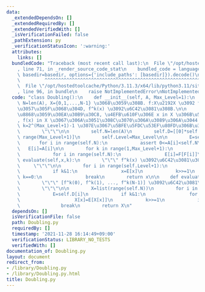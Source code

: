 ```yaml
---
data:
  _extendedDependsOn: []
  _extendedRequiredBy: []
  _extendedVerifiedWith: []
  _isVerificationFailed: false
  _pathExtension: py
  _verificationStatusIcon: ':warning:'
  attributes:
    links: []
  bundledCode: "Traceback (most recent call last):\n  File \"/opt/hostedtoolcache/Python/3.11.3/x64/lib/python3.11/site-packages/onlinejudge_verify/documentation/build.py\"\
    , line 71, in _render_source_code_stat\n    bundled_code = language.bundle(stat.path,\
    \ basedir=basedir, options={'include_paths': [basedir]}).decode()\n          \
    \         ^^^^^^^^^^^^^^^^^^^^^^^^^^^^^^^^^^^^^^^^^^^^^^^^^^^^^^^^^^^^^^^^^^^^^^^^^^^^^^^^^\n\
    \  File \"/opt/hostedtoolcache/Python/3.11.3/x64/lib/python3.11/site-packages/onlinejudge_verify/languages/python.py\"\
    , line 96, in bundle\n    raise NotImplementedError\nNotImplementedError\n"
  code: "class Doubling():\n    def __init__(self, A, Max_Level=1):\n        \"\"\"\
    \ N=len(A), X={0,1,...,N-1} \u3068\u3059\u308B. f:X\u2192X \u3092 f(x):=A[x] \u3068\
    \u3057\u305F\u3068\u304D, f^k(x) \u3092\u6C42\u3081\u308B.\n\n        A: f \u3092\
    \u8868\u3059\u30EA\u30B9\u30C8, \u4EFB\u610F\u306E x in X \u306B\u5BFE\u3057\u3066\
    , f(x) in X \u3067\u306A\u3051\u308C\u3070\u306A\u3089\u306A\u3044.\n        Max_Level:\
    \ k=2^(Max_Level+1)-1 \u307E\u3067\u5BFE\u5FDC\u53EF\u80FD\u306B\u306A\u308B.\n\
    \        \"\"\"\n\n        self.N=len(A)\n        self.D=[[0]*self.N for _ in\
    \ range(Max_Level+1)]\n        self.Level=Max_Level\n\n        E=self.D[0]\n \
    \       for i in range(self.N):\n            assert 0<=A[i]<self.N\n         \
    \   E[i]=A[i]\n\n        for k in range(1,Max_Level+1):\n            E=self.D[k];F=self.D[k-1]\n\
    \            for i in range(self.N):\n                E[i]=F[F[i]]\n\n    def\
    \ evaluate(self,x,k):\n        \"\"\" f^k(x) \u3092\u6C42\u3081\u308B.\n\n   \
    \     \"\"\"\n\n        for i in range(self.Level+1):\n            E=self.D[i]\n\
    \            if k&1:\n                x=E[x]\n            k>>=1\n            if\
    \ k==0:\n                break\n        return x\n\n    def evaluate_list(self,k):\n\
    \        \"\"\" [f^k(0), f^k(1), ..., f^k(N-1)] \u3092\u6C42\u3081\u308B.\n\n\
    \        \"\"\"\n\n        X=list(range(self.N))\n        for i in range(self.Level+1):\n\
    \            E=self.D[i]\n            if k&1:\n                for x in range(self.N):\n\
    \                    X[x]=E[X[x]]\n            k>>=1\n            if k==0:\n \
    \               break\n        return X\n"
  dependsOn: []
  isVerificationFile: false
  path: Doubling.py
  requiredBy: []
  timestamp: '2021-11-28 16:14:49+09:00'
  verificationStatus: LIBRARY_NO_TESTS
  verifiedWith: []
documentation_of: Doubling.py
layout: document
redirect_from:
- /library/Doubling.py
- /library/Doubling.py.html
title: Doubling.py
---
```

